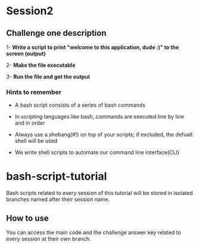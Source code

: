 # Session2

## Challenge one description

1- **Write a script to print "welcome to this application, dude :)" to the screen (output)**

2- **Make the file executable**

3- **Run the file and get the output**

### Hints to remember
- A bash script consists of a series of bash commands 

- In scripting languages like bash, commands are executed line by line and in order

- Always use a shebang(#!) on top of your scripts; if excluded, the defualt shell will be used 

- We write shell scripts to automate our command line interface(CLI)

# bash-script-tutorial
Bash scripts related to every session of this tutorial will be stored in isolated branches named after their session name. 
## How to use 
You can access the main code and the challenge answer key related to every session at their own branch. 

